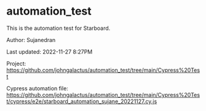 # automation_test
This is the automation test for Starboard.

Author: Sujanedran

Last updated: 2022-11-27 8:27PM

Project: https://github.com/johngalactus/automation_test/tree/main/Cypress%20Test

Cypress automation file: https://github.com/johngalactus/automation_test/tree/main/Cypress%20Test/cypress/e2e/starboard_automation_sujane_20221127.cy.js
